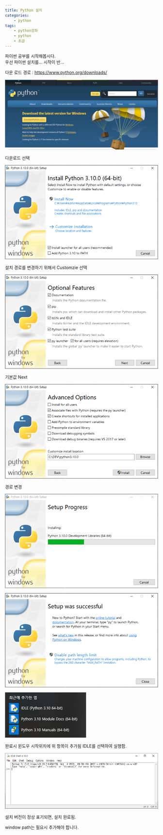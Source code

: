 ```yaml
---
title: Python 설치
categories: 
    - python
tags: 
    - python강좌
    - python
    - 초급
---
```


파이썬 공부를 시작해봅시다.   
우선 파이썬 설치를... 시작이 반...

다운 로드 경로 : 
https://www.python.org/downloads/

![python-study-01-_1](assets/images_post/python/python-study-01-_1.png)

다운로드 선택

![python-study-01-_2](\assets/images_post/python/python-study-01-_2.png)

설치 경로를 변경하기 위해서 Customzie 선택

![python-study-01-_3](\assets/images_post/python/python-study-01-_3.png)

기본값 Next

![python-study-01-_4](\assets/images_post/python/python-study-01-_4.png)

경로 변경

![python-study-01-_5](\assets/images_post/python/python-study-01-_5.png)

![python-study-01-_6](\assets/images_post/python/python-study-01-_6.png)

![python-study-01-_7](\assets/images_post/python/python-study-01-_7.png)

완료시 윈도우 시작위치에 위 항목이 추가됨 IDLE를 선택하여 실행함.

![python-study-01-_8](\assets/images_post/python/python-study-01-_8.png)

설치 버전이 정상 표기되면, 설치 완료됨.

window path는 필요시 추가해야 합니다.





